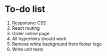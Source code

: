 # To-do list
1. Responsive CSS
2. React routing
3. Order online page
4. All hyperlinks should work
5. Remove white background from footer logo
6. Write unit tests